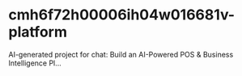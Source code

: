 # cmh6f72h00006ih04w016681v-platform
AI-generated project for chat: Build an AI-Powered POS &amp; Business Intelligence Pl...
